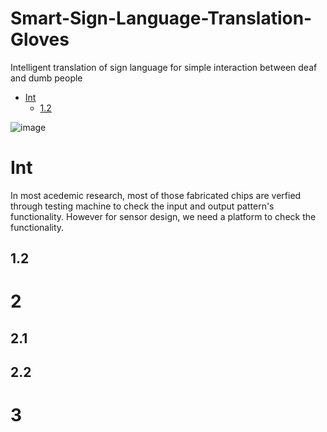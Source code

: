 # Smart-Sign-Language-Translation-Gloves
Intelligent translation of sign language for simple interaction between deaf and dumb people
- [Int](#Int)
    - [1.2](#1.2)
    
![image](http://https://github.com/mk997630105/Smart-Sign-Language-Translation-Gloves/edit/master/u=1637230915,1149682195&fm=214&gp=0.jpg)
# Int
In most acedemic research, most of those fabricated chips are verfied through testing machine to check the input and output pattern's functionality. However for sensor design, we need a platform to check the functionality.
## 1.2
# 2
## 2.1
## 2.2
# 3
